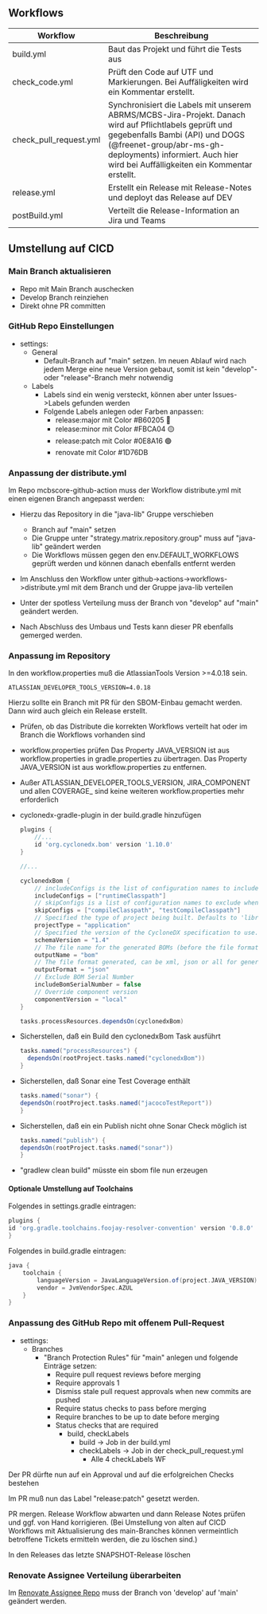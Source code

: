 ## Workflows

| Workflow | Beschreibung |
| -------- | ------------ |
| build.yml | Baut das Projekt und führt die Tests aus |
| check_code.yml | Prüft den Code auf UTF und Markierungen. Bei Auffäligkeiten wird ein Kommentar erstellt. |
| check_pull_request.yml | Synchronisiert die Labels mit unserem ABRMS/MCBS-Jira-Projekt. Danach wird auf Pflichtlabels geprüft und gegebenfalls Bambi (API) und DOGS (@freenet-group/abr-ms-gh-deployments) informiert. Auch hier wird bei Auffälligkeiten ein Kommentar erstellt. |
| release.yml | Erstellt ein Release mit Release-Notes und deployt das Release auf DEV |
| postBuild.yml | Verteilt die Release-Information an Jira und Teams |

## Umstellung auf CICD

### Main Branch aktualisieren

* Repo mit Main Branch auschecken
* Develop Branch reinziehen
* Direkt ohne PR committen

### GitHub Repo Einstellungen

* settings:
    * General
        * Default-Branch auf "main" setzen. Im neuen Ablauf wird nach jedem Merge eine neue Version gebaut, somit ist kein "develop"- oder "release"-Branch mehr notwendig
    * Labels
        * Labels sind ein wenig versteckt, können aber unter Issues->Labels gefunden werden
        * Folgende Labels anlegen oder Farben anpassen:
            * release:major mit Color #B60205 🔴
            * release:minor mit Color #FBCA04 🟡
            * release:patch mit Color #0E8A16 🟢
            * renovate mit Color #1D76DB

### Anpassung der distribute.yml

Im Repo mcbscore-github-action muss der Workflow distribute.yml mit einen eigenen Branch angepasst werden:

* Hierzu das Repository in die "java-lib" Gruppe verschieben
    * Branch auf "main" setzen
    * Die Gruppe unter "strategy.matrix.repository.group" muss auf "java-lib" geändert werden
    * Die Workflows müssen gegen den env.DEFAULT_WORKFLOWS geprüft werden und können danach ebenfalls entfernt werden
* Im Anschluss den Workflow unter github->actions->workflows->distribute.yml mit dem Branch und der Gruppe java-lib verteilen

* Unter der spotless Verteilung muss der Branch von "develop" auf "main" geändert werden.

* Nach Abschluss des Umbaus und Tests kann dieser PR ebenfalls gemerged werden.

### Anpassung im Repository
In den workflow.properties muß die AtlassianTools Version >=4.0.18 sein.

```properties
ATLASSIAN_DEVELOPER_TOOLS_VERSION=4.0.18
```

Hierzu sollte ein Branch mit PR für den SBOM-Einbau gemacht werden. Dann wird auch gleich ein Release erstellt.

* Prüfen, ob das Distribute die korrekten Workflows verteilt hat oder im Branch die Workflows vorhanden sind
* workflow.properties prüfen
  Das Property JAVA_VERSION ist aus workflow.properties in gradle.properties zu übertragen.
  Das Property JAVA_VERSION ist aus workflow.properties zu entfernen.
* Außer ATLASSIAN_DEVELOPER_TOOLS_VERSION, JIRA_COMPONENT und allen COVERAGE_ sind keine weiteren workflow.properties mehr erforderlich

* cyclonedx-gradle-plugin in der build.gradle hinzufügen

    ```groovy
    plugins {
        //...
        id 'org.cyclonedx.bom' version '1.10.0'
    }

    //...

    cyclonedxBom {
        // includeConfigs is the list of configuration names to include when generating the BOM (leave empty to include every configuration)
        includeConfigs = ["runtimeClasspath"]
        // skipConfigs is a list of configuration names to exclude when generating the BOM
        skipConfigs = ["compileClasspath", "testCompileClasspath"]
        // Specified the type of project being built. Defaults to 'library'
        projectType = "application"
        // Specified the version of the CycloneDX specification to use. Defaults to 1.4.
        schemaVersion = "1.4"
        // The file name for the generated BOMs (before the file format suffix).
        outputName = "bom"
        // The file format generated, can be xml, json or all for generating both
        outputFormat = "json"
        // Exclude BOM Serial Number
        includeBomSerialNumber = false
        // Override component version
        componentVersion = "local"
    }
  
    tasks.processResources.dependsOn(cyclonedxBom)
    ```
* Sicherstellen, daß ein Build den cyclonedxBom Task ausführt
  ```groovy
  tasks.named("processResources") {
    dependsOn(rootProject.tasks.named("cyclonedxBom"))
  }
  ```
* Sicherstellen, daß Sonar eine Test Coverage enthält
  ```groovy
  tasks.named("sonar") {
  dependsOn(rootProject.tasks.named("jacocoTestReport"))
  }
  ```
* Sicherstellen, daß ein ein Publish nicht ohne Sonar Check möglich ist
  ```groovy
  tasks.named("publish") {
  dependsOn(rootProject.tasks.named("sonar"))
  }
  ```
* "gradlew clean build" müsste ein sbom file nun erzeugen

#### Optionale Umstellung auf Toolchains
Folgendes in settings.gradle eintragen:
```groovy
plugins {
id 'org.gradle.toolchains.foojay-resolver-convention' version '0.8.0'
}
```
Folgendes in build.gradle eintragen:
```groovy
java {
	toolchain {
		languageVersion = JavaLanguageVersion.of(project.JAVA_VERSION)
		vendor = JvmVendorSpec.AZUL
	}
}
```
### Anpassung des GitHub Repo mit offenem Pull-Request

* settings:
    * Branches
        * "Branch Protection Rules" für "main" anlegen und folgende Einträge setzen:
            * Require pull request reviews before merging
            * Require approvals 1
            * Dismiss stale pull request approvals when new commits are pushed
            * Require status checks to pass before merging
            * Require branches to be up to date before merging
            * Status checks that are required
                * build, checkLabels
                    * build -> Job in der build.yml
                    * checkLabels -> Job in der check_pull_request.yml
                        * Alle 4 checkLabels WF

Der PR dürfte nun auf ein Approval und auf die erfolgreichen Checks bestehen

Im PR muß nun das Label "release:patch" gesetzt werden.

PR mergen. Release Workflow abwarten und dann Release Notes prüfen und ggf. von Hand korrigieren. (Bei Umstellung von alten auf CICD Workflows mit Aktualisierung des main-Branches können vermeintlich betroffene Tickets ermitteln werden, die zu löschen sind.)

In den Releases das letzte SNAPSHOT-Release löschen

### Renovate Assignee Verteilung überarbeiten

Im [Renovate Assignee Repo](https://github.com/freenet-group/mcbscore-renovate/blob/main/renovate-assignees.json) muss der Branch von 'develop' auf 'main' geändert werden.
